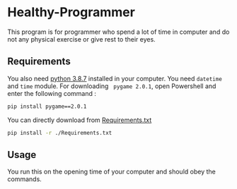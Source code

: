 # Healthy-Programmer
This program is for programmer who spend a lot of time in computer and do not any physical exercise or give rest to their eyes.

## Requirements
You also need [python 3.8.7](https://www.python.org/downloads/release/python-387/) installed in your computer.
You need ```datetime``` and ```time``` module.
For downloading ``` pygame 2.0.1```, open Powershell and enter the following command :
```bash
pip install pygame==2.0.1
```
You can directly download from [Requirements.txt](https://github.com/HarshitSeth-809014/Healthy-Programmer/blob/main/Requirements.txt)
```bash
pip install -r ./Requirements.txt
```

## Usage
You run this on the opening time of your computer and should obey the commands.
